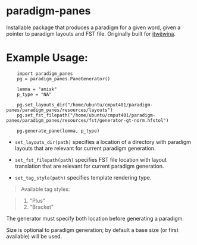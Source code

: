 # paradigm-panes

Installable package that produces a paradigm for a given word, given a pointer to paradigm layouts and FST file. Originally
built for [itwêwina](https://itwewina.altlab.app/).

# Example Usage:

```
    import paradigm_panes
    pg = paradigm_panes.PaneGenerator()

    lemma = "amisk"
    p_type = "NA"

    pg.set_layouts_dir("/home/ubuntu/cmput401/paradigm-panes/paradigm_panes/resources/layouts")
    pg.set_fst_filepath("/home/ubuntu/cmput401/paradigm-panes/paradigm_panes/resources/fst/generator-gt-norm.hfstol")

    pg.generate_pane(lemma, p_type)
```

- `set_layouts_dir(path)` specifies a location of a directory with paradigm layouts that are relevant for current paradigm generation.

- `set_fst_filepath(path)` specifies FST file location with layout translation that are relevant for current paradigm generation.

- `set_tag_style(path)` specifies template rendering type.

> Available tag styles:

> 1.  "Plus"
> 2.  "Bracket"

The generator must specify both location before generating a paradigm.

Size is optional to paradigm generation; by default a base size (or first available) will be used.
